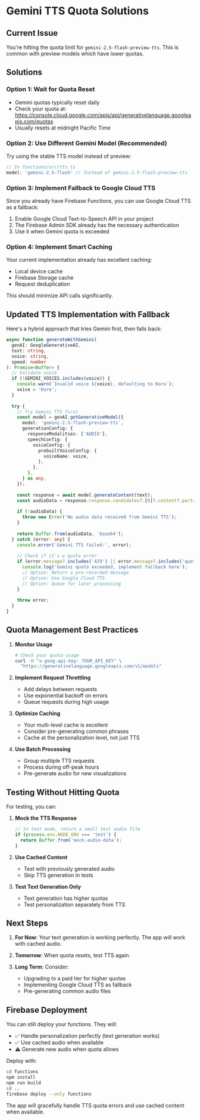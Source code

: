 # Gemini TTS Quota Solutions

## Current Issue
You're hitting the quota limit for `gemini-2.5-flash-preview-tts`. This is common with preview models which have lower quotas.

## Solutions

### Option 1: Wait for Quota Reset
- Gemini quotas typically reset daily
- Check your quota at: https://console.cloud.google.com/apis/api/generativelanguage.googleapis.com/quotas
- Usually resets at midnight Pacific Time

### Option 2: Use Different Gemini Model (Recommended)
Try using the stable TTS model instead of preview:

```typescript
// In functions/src/tts.ts
model: 'gemini-2.5-flash' // Instead of gemini-2.5-flash-preview-tts
```

### Option 3: Implement Fallback to Google Cloud TTS
Since you already have Firebase Functions, you can use Google Cloud TTS as a fallback:

1. Enable Google Cloud Text-to-Speech API in your project
2. The Firebase Admin SDK already has the necessary authentication
3. Use it when Gemini quota is exceeded

### Option 4: Implement Smart Caching
Your current implementation already has excellent caching:
- Local device cache
- Firebase Storage cache
- Request deduplication

This should minimize API calls significantly.

## Updated TTS Implementation with Fallback

Here's a hybrid approach that tries Gemini first, then falls back:

```typescript
async function generateWithGemini(
  genAI: GoogleGenerativeAI,
  text: string,
  voice: string,
  speed: number
): Promise<Buffer> {
  // Validate voice
  if (!GEMINI_VOICES.includes(voice)) {
    console.warn(`Invalid voice ${voice}, defaulting to Kore`);
    voice = 'Kore';
  }
  
  try {
    // Try Gemini TTS first
    const model = genAI.getGenerativeModel({ 
      model: 'gemini-2.5-flash-preview-tts',
      generationConfig: {
        responseModalities: ['AUDIO'],
        speechConfig: {
          voiceConfig: {
            prebuiltVoiceConfig: {
              voiceName: voice,
            },
          },
        },
      } as any,
    });
    
    const response = await model.generateContent(text);
    const audioData = response.response.candidates?.[0]?.content?.parts?.[0]?.inlineData?.data;
    
    if (!audioData) {
      throw new Error('No audio data received from Gemini TTS');
    }
    
    return Buffer.from(audioData, 'base64');
  } catch (error: any) {
    console.error('Gemini TTS failed:', error);
    
    // Check if it's a quota error
    if (error.message?.includes('429') || error.message?.includes('quota')) {
      console.log('Gemini quota exceeded, implement fallback here');
      // Option: Return a pre-recorded message
      // Option: Use Google Cloud TTS
      // Option: Queue for later processing
    }
    
    throw error;
  }
}
```

## Quota Management Best Practices

1. **Monitor Usage**
   ```bash
   # Check your quota usage
   curl -H "x-goog-api-key: YOUR_API_KEY" \
     "https://generativelanguage.googleapis.com/v1/models"
   ```

2. **Implement Request Throttling**
   - Add delays between requests
   - Use exponential backoff on errors
   - Queue requests during high usage

3. **Optimize Caching**
   - Your multi-level cache is excellent
   - Consider pre-generating common phrases
   - Cache at the personalization level, not just TTS

4. **Use Batch Processing**
   - Group multiple TTS requests
   - Process during off-peak hours
   - Pre-generate audio for new visualizations

## Testing Without Hitting Quota

For testing, you can:

1. **Mock the TTS Response**
   ```typescript
   // In test mode, return a small test audio file
   if (process.env.NODE_ENV === 'test') {
     return Buffer.from('mock-audio-data');
   }
   ```

2. **Use Cached Content**
   - Test with previously generated audio
   - Skip TTS generation in tests

3. **Test Text Generation Only**
   - Text generation has higher quotas
   - Test personalization separately from TTS

## Next Steps

1. **For Now**: Your text generation is working perfectly. The app will work with cached audio.

2. **Tomorrow**: When quota resets, test TTS again.

3. **Long Term**: Consider:
   - Upgrading to a paid tier for higher quotas
   - Implementing Google Cloud TTS as fallback
   - Pre-generating common audio files

## Firebase Deployment

You can still deploy your functions. They will:
- ✅ Handle personalization perfectly (text generation works)
- ✅ Use cached audio when available
- ⚠️  Generate new audio when quota allows

Deploy with:
```bash
cd functions
npm install
npm run build
cd ..
firebase deploy --only functions
```

The app will gracefully handle TTS quota errors and use cached content when available.